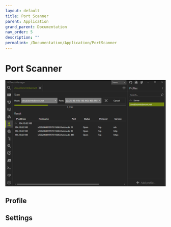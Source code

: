 ```yaml
---
layout: default
title: Port Scanner
parent: Application
grand_parent: Documentation
nav_order: 5
description: ""
permalink: /Documentation/Application/PortScanner
---
```


# Port Scanner

![PortScanner](05_PortScanner.png)

## Profile

## Settings